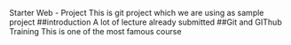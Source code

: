 Starter Web - Project
This is git project which we are using as sample project
##introduction
A lot of lecture already submitted
##Git and GIThub Training
This is one of the most famous course